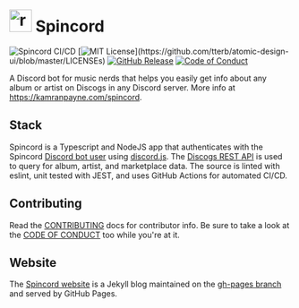 # <img src="https://kamranpayne.com/spincord/assets/img/record-transparent.png" alt="record" width="40" style="margin-bottom: -10px;" /> Spincord

![Spincord CI/CD](https://github.com/kmrn/spincord/workflows/Spincord%20CI/CD/badge.svg) [![MIT License](https://img.shields.io/apm/l/atomic-design-ui.svg?)](https://github.com/tterb/atomic-design-ui/blob/master/LICENSEs) [![GitHub Release](https://img.shields.io/github/release/kmrn/spincord.svg?style=flat)]() [![Code of Conduct](https://img.shields.io/badge/code%20of-conduct-ff69b4.svg?style=flat)](https://github.com/tterb/hyde/blob/master/docs/CODE_OF_CONDUCT.md) 

A Discord bot for music nerds that helps you easily get info about any album or artist on Discogs in any Discord server. More info at https://kamranpayne.com/spincord.

## Stack
Spincord is a Typescript and NodeJS app that authenticates with the Spincord [Discord bot user](https://support.discord.com/hc/en-us/articles/115002192352-Automated-user-accounts-self-bots-) using [discord.js](https://github.com/discordjs/discord.js). The [Discogs REST API](https://www.discogs.com/developers) is used to query for album, artist, and marketplace data. The source is linted with eslint, unit tested with JEST, and uses GitHub Actions for automated CI/CD.

## Contributing
Read the [CONTRIBUTING](https://github.com/kmrn/spincord/blob/main/CONTRIBUTING.md) docs for contributor info. Be sure to take a look at the [CODE OF CONDUCT](https://github.com/kmrn/spincord/blob/main/CODE_OF_CONDUCT.md) too while you're at it.

## Website
The [Spincord website](https://kamranpayne.com/spincord) is a Jekyll blog maintained on the [gh-pages branch](https://github.com/kmrn/spincord/tree/gh-pages) and served by GitHub Pages.

